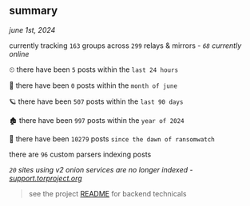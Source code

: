 
## summary
_june 1st, 2024_

currently tracking `163` groups across `299` relays & mirrors - _`68` currently online_

⏲ there have been `5` posts within the `last 24 hours`

🦈 there have been `0` posts within the `month of june`

🪐 there have been `507` posts within the `last 90 days`

🏚 there have been `997` posts within the `year of 2024`

🦕 there have been `10279` posts `since the dawn of ransomwatch`

there are `96` custom parsers indexing posts

_`20` sites using v2 onion services are no longer indexed - [support.torproject.org](https://support.torproject.org/onionservices/v2-deprecation/)_

> see the project [README](https://github.com/joshhighet/ransomwatch#ransomwatch--) for backend technicals
